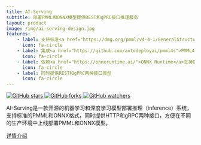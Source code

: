 ```yaml
---
title: AI-Serving
subtitle: 部署PMML和ONNX模型提供REST和gPRC接口推理服务
layout: product
image: /img/ai-serving-design.jpg
features:
    - label: 支持标准<a href="https://dmg.org/pmml/v4-4-1/GeneralStructure.html">PMML</a>和<a href="https://onnx.ai/">ONNX</a> 模型
      icon: fa-circle
    - label: 集成<a href="https://github.com/autodeployai/pmml4s">PMML4S</a>提供完整的PMML模型预测能力
      icon: fa-circle
    - label: 依赖<a href="https://onnxruntime.ai/">ONNX Runtime</a>支持ONNX模型并且自带CPU和GPU加速器
      icon: fa-circle
    - label: 同时提供REST和gPRC两种接口类型
      icon: fa-circle
---
```


<a href="https://github.com/autodeployai/ai-serving/stargazers" class="button is-white is-small">
  <img alt="GitHub stars" src="https://img.shields.io/github/stars/autodeployai/ai-serving?style=social">
</a>
<a href="https://github.com/autodeployai/ai-serving/network/members" class="button is-white is-small">
  <img alt="GitHub forks" src="https://img.shields.io/github/forks/autodeployai/ai-serving?style=social">
</a>
<a href="https://github.com/autodeployai/ai-serving/watchers" class="button is-white is-small">
  <img alt="GitHub watchers" src="https://img.shields.io/github/watchers/autodeployai/ai-serving?style=social">
</a>

AI-Serving是一款开源的机器学习和深度学习模型部署推理（inference）系统，支持标准的PMML和ONNX格式，同时提供HTTP和gRPC两种接口，方便在不同的生产环境中上线部署PMML和ONNX模型。

<div class="buttons is-centered">
  <a href="https://github.com/autodeployai/ai-serving" class="button is-info">详情介绍</a>
</div>
